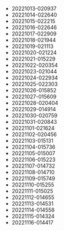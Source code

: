 
* 20221013-020937
* 20221014-022640
* 20221015-022215
* 20221016-022646
* 20221017-022909
* 20221018-021944
* 20221019-021113
* 20221020-021224
* 20221021-015229
* 20221022-020354
* 20221023-021044
* 20221024-022934
* 20221025-022303
* 20221026-015852
* 20221027-015609
* 20221028-020404
* 20221029-014914
* 20221030-020759
* 20221031-020843
* 20221101-021624
* 20221102-020456
* 20221103-015131
* 20221104-015736
* 20221105-015007
* 20221106-015223
* 20221107-014732
* 20221108-014710
* 20221109-015749
* 20221110-015255
* 20221111-015025
* 20221112-014655
* 20221113-014531
* 20221114-014558
* 20221115-014324
* 20221116-014417
